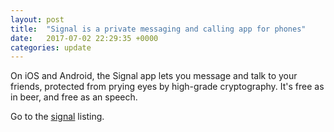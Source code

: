 ```yaml
---
layout: post
title:  "Signal is a private messaging and calling app for phones"
date:   2017-07-02 22:29:35 +0000
categories: update
---
```


On iOS and Android, the Signal app lets you message and talk to
 your friends, protected from prying eyes by high-grade cryptography.
 It's free as in beer, and free as an speech.

Go to the <a href="/products/#Signal">signal</a> listing.

